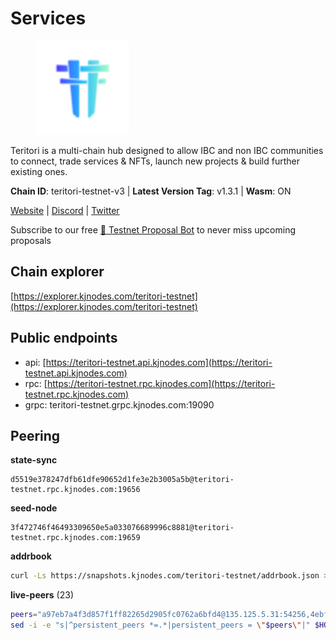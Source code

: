 # Services

<figure><img src="https://raw.githubusercontent.com/kj89/cosmos-images/main/logos/teritori.png" width="150" alt=""><figcaption></figcaption></figure>

Teritori is a multi-chain hub designed to allow IBC and non IBC communities  to connect, trade services & NFTs, launch new projects & build further existing ones.

**Chain ID**: teritori-testnet-v3 | **Latest Version Tag**: v1.3.1 | **Wasm**: ON

[Website](https://teritori.com) | [Discord](https://discord.gg/teritori) | [Twitter](https://twitter.com/TeritoriNetwork)



Subscribe to our free [🤖 Testnet Proposal Bot](https://t.me/kjnodes_testnet_proposal_bot) to never miss upcoming proposals


## Chain explorer
[https://explorer.kjnodes.com/teritori-testnet](https://explorer.kjnodes.com/teritori-testnet)

## Public endpoints

* api: [https://teritori-testnet.api.kjnodes.com](https://teritori-testnet.api.kjnodes.com)
* rpc: [https://teritori-testnet.rpc.kjnodes.com](https://teritori-testnet.rpc.kjnodes.com)
* grpc: teritori-testnet.grpc.kjnodes.com:19090

## Peering

**state-sync**

```text
d5519e378247dfb61dfe90652d1fe3e2b3005a5b@teritori-testnet.rpc.kjnodes.com:19656
```

**seed-node**

```text
3f472746f46493309650e5a033076689996c8881@teritori-testnet.rpc.kjnodes.com:19659
```

**addrbook**
```bash
curl -Ls https://snapshots.kjnodes.com/teritori-testnet/addrbook.json > $HOME/.teritorid/config/addrbook.json
```

**live-peers** (23)
```bash
peers="a97eb7a4f3d857f1ff82265d2905fc0762a6bfd4@135.125.5.31:54256,4ebfdac0d496be2407c02202e5ad6f226a11b37a@65.21.134.202:26736,d5519e378247dfb61dfe90652d1fe3e2b3005a5b@65.109.68.190:19656,3614bc766d73bebf6b73737b6690af60e7f0683e@65.108.206.118:46656,bf100c1b6b44a6e96ab5691f3023cec3c27747fd@144.126.142.78:46656,c56b132be41b247c9f8fa1f2addaca57f9946e29@75.119.159.159:44656,b6640a6b6062be34a0b5eedb0524c320f31959ef@65.108.234.26:28656,c195935295e3429dbd50f155b9a3540b02cbc4d3@65.109.92.240:26656,303666c503cd27161529692de701f5b2d3a2f043@65.109.23.114:15956,5ae1012f9b0f4672d8152de903d115dd2f1a3ee3@65.21.170.3:27656,ec0c58dbfe67a12ea16951134e29a6566ac05add@185.217.125.98:26656,a2785cabecc10f591d9e8c396c8e162e95a206ec@65.108.226.183:15956,b9bd31a2a68a09d324a9deaf41144ff6d0dbe260@65.108.192.123:15656,07d196ccefcadc548c6cd06cfea425f1544b1495@213.239.217.52:41656,e1b331c1f3cba509960c65d6c6bc9b49532bcbaa@65.109.85.170:27656,31413c99357d0cfc48a46767ade171db2ea0205e@135.181.138.160:46656,ec8faa221a99f5c6d8f647cd08f60f2ace0ed1e2@65.109.112.20:11044,15dd94f68c450da2c3b7c60b6364e3dce6f0cbf2@185.193.66.68:26641,6bc9f80a5123d62c23aadb7b5d68b740a794b0c6@207.180.194.156:36656,427f9547e1e2f2b62b269dc4d32efa6d946e9746@65.21.200.54:32656,b33ebb4672f929dddde1365c9678a39abfd881fb@54.202.144.51:26656,9fc0f6621b1818c9f00ecbd0cd6f9271c2292e8a@65.109.54.15:10656,aa024ccced7a077603529691a55bfb2145365f6a@163.172.170.15:26656"
sed -i -e "s|^persistent_peers *=.*|persistent_peers = \"$peers\"|" $HOME/.teritorid/config/config.toml
```

